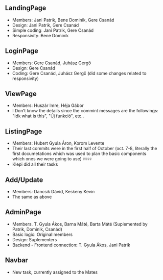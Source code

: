 ## LandingPage

- Members: Jani Patrik, Bene Dominik, Gere Csanád
- Design: Jani Patrik, Gere Csanád
- Simple coding: Jani Patrik, Gere Csanád
- Responsivity: Bene Dominik

## LoginPage

- Members: Gere Csanád, Juhász Gergő
- Design: Gere Csanád
- Coding: Gere Csanád, Juhász Gergő (did some changes related to responsivity)

## ViewPage

- Members: Huszár Imre, Héja Gábor
- I Don't know the details since the commint messages are the followings: "Idk what is this",  "Új funkció", etc..

## ListingPage

- Members: Hubert Gyula Áron, Korom Levente
- Their last commits were in the first half of October (oct. 7-8, literally the first documetations which was used to plan the basic components which ones we were going to use) 💀💀💀💀 
- Klepi did all their tasks 

## Add/Update

- Members: Dancsik Dávid, Keskeny Kevin
- The same as above

## AdminPage

- Members. T. Gyula Ákos, Barna Máté, Barta Máté (Suplemented by Patrik, Dominik, Csanád)
- Basic logic: Original members
- Design: Suplementers
- Backend - Frontend connection: T. Gyula Ákos, Jani Patrik

## Navbar

- New task, currently assigned to the Mates
